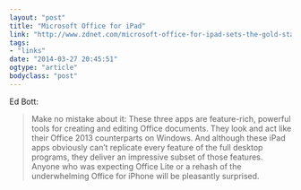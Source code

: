 ```yaml
---
layout: "post"
title: "Microsoft Office for iPad"
link: "http://www.zdnet.com/microsoft-office-for-ipad-sets-the-gold-standard-for-tablet-productivity-7000027797/"
tags: 
- "links"
date: "2014-03-27 20:45:51"
ogtype: "article"
bodyclass: "post"
---
```


Ed Bott:

> Make no mistake about it: These three apps are feature-rich, powerful tools for creating and editing Office documents. They look and act like their Office 2013 counterparts on Windows. And although these iPad apps obviously can’t replicate every feature of the full desktop programs, they deliver an impressive subset of those features. Anyone who was expecting Office Lite or a rehash of the underwhelming Office for iPhone will be pleasantly surprised.